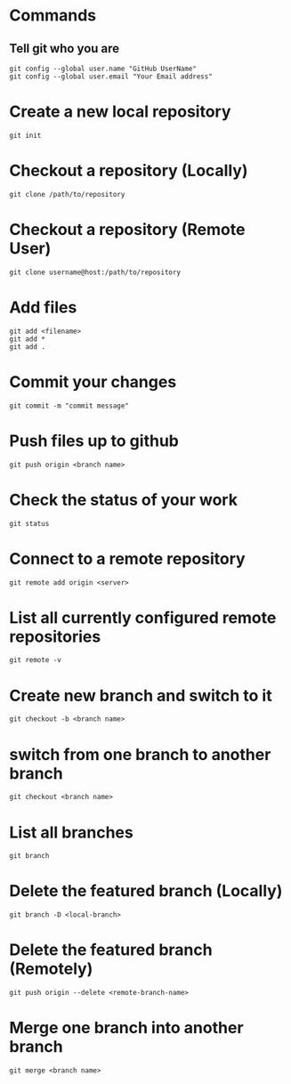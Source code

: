 # Commands

## Tell git who you are

```
git config --global user.name "GitHub UserName"
git config --global user.email "Your Email address"
```

# Create a new local repository

```
git init
```

# Checkout a repository (Locally)

```
git clone /path/to/repository
```

# Checkout a repository (Remote User)

```
git clone username@host:/path/to/repository
```

# Add files

```
git add <filename>
git add *
git add .
```

# Commit your changes

```
git commit -m "commit message"
```

# Push files up to github

```
git push origin <branch name>
```

# Check the status of your work

```
git status
```

# Connect to a remote repository

```
git remote add origin <server>
```

# List all currently configured remote repositories

```
git remote -v
```

# Create new branch and switch to it

```
git checkout -b <branch name>
```

# switch from one branch to another branch

```
git checkout <branch name>
```

# List all branches

```
git branch
```

# Delete the featured branch (Locally)

```
git branch -D <local-branch>
```

# Delete the featured branch (Remotely)

```
git push origin --delete <remote-branch-name>
```

# Merge one branch into another branch

```
git merge <branch name>
```
